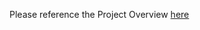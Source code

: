 Please reference the Project Overview [here](https://github.com/cu-ecen-5013/final-project-AydBlot/wiki/Project-Overview)
